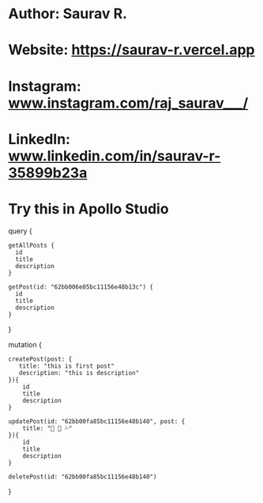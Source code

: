 # Author: Saurav R.
# Website: https://saurav-r.vercel.app
# Instagram: www.instagram.com/raj_saurav___/
# LinkedIn: www.linkedin.com/in/saurav-r-35899b23a            

# Try this in Apollo Studio


 query {

    getAllPosts {
      id
      title
      description
    }
    
    getPost(id: "62bb006e85bc11156e48b13c") {
      id
      title
      description
    }
  
}

 mutation {

    createPost(post: {
       title: "this is first post"
       description: "this is description"
    }){
        id
        title
        description
    }

    updatePost(id: "62bb00fa85bc11156e48b140", post: {
        title: "👋 💍 💦"
    }){
        id 
        title
        description
    }

    deletePost(id: "62bb00fa85bc11156e48b140")
}